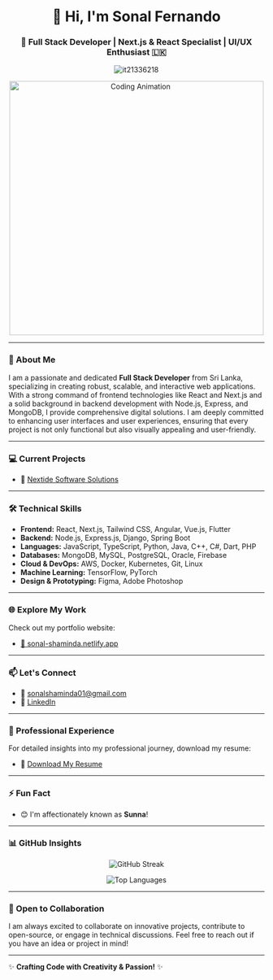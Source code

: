 <h1 align="center">👋 Hi, I'm Sonal Fernando</h1>

<h3 align="center">🚀 Full Stack Developer | Next.js & React Specialist | UI/UX Enthusiast 🇱🇰</h3>

<p align="center">
  <img src="https://komarev.com/ghpvc/?username=it21336218&label=Profile%20views&color=0e75b6&style=flat" alt="it21336218" />
</p>

<p align="center">
  <img src="https://github.com/sonalfernando/sonalfernando/blob/main/coding-animation.gif?raw=true" alt="Coding Animation" width="500"/>
</p>

---

### 🌟 About Me

I am a passionate and dedicated **Full Stack Developer** from Sri Lanka, specializing in creating robust, scalable, and interactive web applications. With a strong command of frontend technologies like React and Next.js and a solid background in backend development with Node.js, Express, and MongoDB, I provide comprehensive digital solutions. I am deeply committed to enhancing user interfaces and user experiences, ensuring that every project is not only functional but also visually appealing and user-friendly.

---

### 💻 Current Projects

- 🌊 [Nextide Software Solutions](https://github.com/it21336218/Nextide)

---

### 🛠️ Technical Skills

- **Frontend:** React, Next.js, Tailwind CSS, Angular, Vue.js, Flutter
- **Backend:** Node.js, Express.js, Django, Spring Boot
- **Languages:** JavaScript, TypeScript, Python, Java, C++, C#, Dart, PHP
- **Databases:** MongoDB, MySQL, PostgreSQL, Oracle, Firebase
- **Cloud & DevOps:** AWS, Docker, Kubernetes, Git, Linux
- **Machine Learning:** TensorFlow, PyTorch
- **Design & Prototyping:** Figma, Adobe Photoshop

---

### 🌐 Explore My Work

Check out my portfolio website:

- [🎯 sonal-shaminda.netlify.app](https://sonal-shaminda.netlify.app/)

---

### 📫 Let's Connect

- 📧 [sonalshaminda01@gmail.com](mailto:sonalshaminda01@gmail.com)
- 🔗 [LinkedIn](https://www.linkedin.com/in/sonal-fernando/)

---

### 📑 Professional Experience

For detailed insights into my professional journey, download my resume:

- 📃 [Download My Resume](https://drive.google.com/file/d/1AKrZuxpBS0Z8Izx4BzSLJwJSd_L9chuj/view?usp=sharing)

---

### ⚡ Fun Fact

- 😊 I'm affectionately known as **Sunna**!

---

### 📊 GitHub Insights

<div align="center">

![GitHub Streak](https://github-readme-streak-stats.herokuapp.com/?user=it21336218&theme=radical&border_radius=15)

![Top Languages](https://github-readme-stats.vercel.app/api/top-langs/?username=it21336218&layout=compact&theme=radical&border_radius=15)

</div>

---

### 🚀 Open to Collaboration

I am always excited to collaborate on innovative projects, contribute to open-source, or engage in technical discussions. Feel free to reach out if you have an idea or project in mind!

---

✨ **Crafting Code with Creativity & Passion!** ✨
